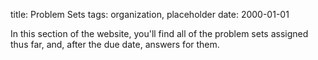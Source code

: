 title: Problem Sets
tags: organization, placeholder
date: 2000-01-01

In this section of the website, you'll find all of the problem sets assigned thus far, and, after the due date, answers for them. 
